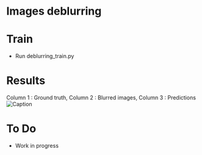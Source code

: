 # Images deblurring
# Train
- Run deblurring_train.py
# Results
Column 1 : Ground truth, Column 2 : Blurred images, Column 3 : Predictions
![Caption](/images/results.png)
# To Do
- Work in progress
